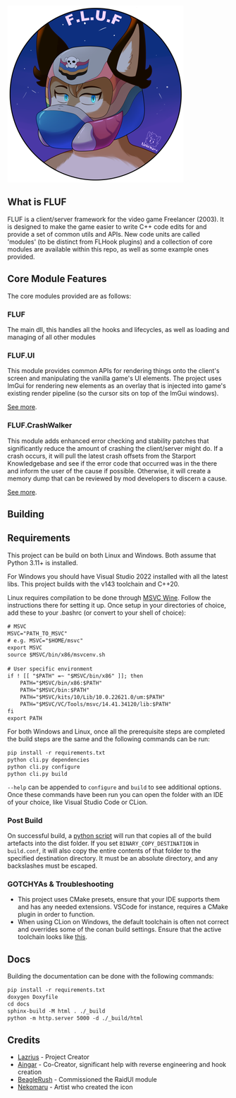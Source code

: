 ![Fluf Logo](./.github/images/fluf.png)

## What is FLUF

FLUF is a client/server framework for the video game Freelancer (2003). It is designed to make
the game easier to write C++ code edits for and provide a set of common utils and APIs. New code
units are called 'modules' (to be distinct from FLHook plugins) and a collection of core modules
are available within this repo, as well as some example ones provided.

## Core Module Features

The core modules provided are as follows:

### FLUF

The main dll, this handles all the hooks and lifecycles, as well as loading and managing of all
other modules

### FLUF.UI

This module provides common APIs for rendering things onto the client's screen and manipulating the vanilla game's
UI elements. The project uses ImGui for rendering new elements as an overlay that is injected into game's existing
render pipeline (so the cursor sits on top of the ImGui windows).

[See more](https://fluf.the-starport.com/api/modules/data/fluf_ui.html).

### FLUF.CrashWalker

This module adds enhanced error checking and stability patches that significantly reduce the amount of crashing
the client/server might do. If a crash occurs, it will pull the latest crash offsets from the Starport Knowledgebase
and see if the error code that occurred was in the there and inform the user of the cause if possible. Otherwise,
it will create a memory dump that can be reviewed by mod developers to discern a cause.

[See more](https://fluf.the-starport.com/api/modules/data/fluf_crash_walker.html).

## Building

## Requirements

This project can be build on both Linux and Windows. Both assume that Python 3.11+ is installed.

For Windows you should have Visual Studio 2022 installed with all the latest libs. This project builds with the v143
toolchain and C++20.

Linux requires compilation to be done through [MSVC Wine](https://github.com/mstorsjo/msvc-wine). Follow the
instructions there for setting it up. Once setup in your directories of choice, add these to your .bashrc
(or convert to your shell of choice):

```shell
# MSVC
MSVC="PATH_TO_MSVC"
# e.g. MSVC="$HOME/msvc"
export MSVC
source $MSVC/bin/x86/msvcenv.sh

# User specific environment
if ! [[ "$PATH" =~ "$MSVC/bin/x86" ]]; then
    PATH="$MSVC/bin/x86:$PATH"
    PATH="$MSVC/bin:$PATH"
    PATH="$MSVC/kits/10/Lib/10.0.22621.0/um:$PATH"
    PATH="$MSVC/VC/Tools/msvc/14.41.34120/lib:$PATH"
fi
export PATH
```

For both Windows and Linux, once all the prerequisite steps are completed the build steps are the same and the
following commands can be run:

```
pip install -r requirements.txt
python cli.py dependencies
python cli.py configure
python cli.py build
```

`--help` can be appended to `configure` and `build` to see additional options.
Once these commands have been run you can open the folder with an IDE of your choice,
like Visual Studio Code or CLion.

### Post Build

On successful build, a [python script](https://github.com/TheStarport/FLUF/blob/master/scripts/post_build.py)
will run that copies all of the build artefacts into the dist folder.
If you set `BINARY_COPY_DESTINATION` in `build.conf`, it will also copy the entire contents of that folder to
the specified destination directory. It must be an absolute directory, and any backslashes must be escaped.

### GOTCHYAs & Troubleshooting

- This project uses CMake presets, ensure that your IDE supports them and has any needed extensions.
  VSCode for instance, requires a CMake plugin in order to function.
- When using CLion on Windows, the default toolchain is often not correct and overrides some of the
  conan build settings. Ensure that the active toolchain looks like
  [this](https://github.com/TheStarport/FLUF/blob/master/.github/images/clion.png).

## Docs

Building the documentation can be done with the following commands:

```
pip install -r requirements.txt
doxygen Doxyfile
cd docs
sphinx-build -M html . ./_build
python -m http.server 5000 -d ./_build/html
```

## Credits

- [Lazrius](https://github.com/Lazrius) - Project Creator
- [Aingar](https://github.com/Aingar)  - Co-Creator, significant help with reverse engineering and hook creation
- [BeagleRush](https://www.twitch.tv/beagsandjam) - Commissioned the RaidUI module
- [Nekomaru](https://linktr.ee/nekomaru10) - Artist who created the icon